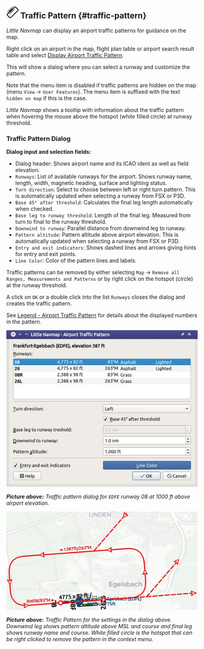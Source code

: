 ## ![Traffic Pattern](../images/icons/trafficpattern.png "Traffic Pattern") Traffic Pattern {#traffic-pattern}

_Little Navmap_ can display an airport traffic patterns for guidance on the map.

Right click on an airport in the map, flight plan table or airport search result table and select [Display Airport Traffic Pattern](MAPDISPLAY.md#show-traffic-pattern).

This will show a dialog where you can select a runway and customize the pattern.

Note that the menu item is disabled if traffic patterns are hidden on the map (menu `View` -> `User Features`). The menu item is suffixed with the text `hidden on map` if this is the case.

_Little Navmap_ shows a tooltip with information about the traffic pattern when hovering the mouse above the hotspot \(white filled circle\) at runway threshold.

### Traffic Pattern Dialog

**Dialog input and selection fields:**

* Dialog header: Shows airport name and its ICAO ident as well as field elevation.
* `Runways`: List of available runways for the airport. Shows runway name, length, width, magnetic heading, surface and lighting status.
* `Turn direction`: Select to choose between left or right turn pattern. This is automatically updated when selecting a runway from FSX or P3D.
* `Base 45° after threshold`: Calculates the final leg length automatically when checked.
* `Base leg to runway threshold`: Length of the final leg. Measured from turn to final to the runway threshold.
* `Downwind to runway`: Parallel distance from downwind leg to runway.
* `Pattern altitude`: Pattern altitude above airport elevation. This is automatically updated when selecting a runway from FSX or P3D.
* `Entry and exit indicators`: Shows dashed lines and arrows giving hints for entry and exit points.
* `Line Color`: Color of the pattern lines and labels.

Traffic patterns can be removed by either selecting `Map` -&gt; `Remove all Ranges, Measurements and Patterns` or by right click on the hotspot \(circle\) at the runway threshold.

A click on `OK` or a double click into the list `Runways` closes the dialog and creates the traffic pattern.

See [Legend - Airport Traffic  Pattern](LEGEND.md#airport-traffic-pattern) for details about the displayed numbers in the pattern.

![Traffic Pattern Dialog](../images/pattern_dialog.jpg "Traffic Pattern Dialog")

_**Picture above:** Traffic pattern dialog for _`EDFE`_ runway 08 at 1000 ft above airport elevation._

![Traffic Pattern](../images/pattern.jpg "Traffic Pattern")

_**Picture above:** Traffic Pattern for the settings in the dialog above. Downwind leg shows pattern altitude above MSL and course and final leg shows runway name and course. White filled circle is the hotspot that can be right clicked to remove the pattern in the context menu._

